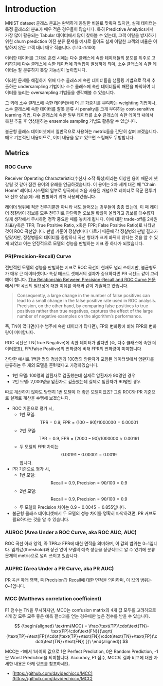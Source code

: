 # Introduction

MNIST dataset 클래스 분포는 완벽하게 동일한 비율로 맞춰져 있지만, 실제 데이터는 특정 클래스의 분포가 매우 적은 경우들이 많습니다. 특히 Predictive Analytics에서 가장 많이 활용되는 Tabular 데이터에서 많이 찾아볼 수 있는데, 고객 이탈을 방지하기 위한 churn prediction 이진 분류 문제를 예시로 들어도 실제 이탈한 고객의 비율은 이탈하지 않은 고객 대비 매우 적습니다. \(1:10~1:100\)

이러한 데이터를 그대로 훈련 시에는 다수 클래스에 속한 데이터들의 분포를 위주로 고려하기에 다수 클래스에 속한 데이터에 과적합이 발생하게 되며, 소수 클래스에 속한 데이터는 잘 분류하지 못할 가능성이 높아집니다.

이러한 문제를 해결하기 위해 다수 클래스에 속한 데이터들을 샘플링 기법으로 적게 추출하는 undersampling 기법이나 소수 클래스에 속한 데이터들의 패턴을 파악하여 데이터를 늘리는 oversampling 기법들을 생각해볼 수 있습니다.

그 외에 소수 클래스에 속한 데이터들에 더 큰 가중치를 부여하는 weighting 기법이나, 소수 클래스에 속한 데이터를 잘못 분류 시 penalty를 크게 부여하는 cost-sensitive learning 기법, 다수 클래스에 속한 일부 데이터를 소수 클래스에 속한 데이터 내에서 복원 추출 후 앙상블하는 ensemble sampling 기법도 활용할 수 있습니다.

불균형 클래스 데이터셋에서 일반적으로 사용하는 metric들을 간단히 살펴 보겠습니다. 매우 기본적인 내용이므로, 이미 내용을 알고 있으면 스킵해도 무방합니다.

## Metrics

### ROC Curve

Receiver Operating Characteristic\(수신자 조작 특성\)이라는 이상한 용어 때문에 헷갈릴 것 같아 잠깐 용어의 유래를 언급하겠습니다. 이 용어는 2차 세계 대전 때 "Chain Home" 레이더 시스템의 일부로 영국에서 처음 사용된 개념으로 레이더로 적군 전투기와 신호 잡음\(예: 새\) 판별하기 위해 사용되었습니다.

레이더 범위에 적군 전투기뿐만 아니라 새도 들어오는 경우들이 종종 있는데, 이 때 레이더 정찰병이 경보를 모두 전투기로 판단하면 오보일 확률이 올라가고 경보를 대수롭지 않게 생각해서 무시하면 정작 중요한 때를 놓치게 됩니다. 이에 대한 trade-off를 2차원 좌표\(y축은 TPR; True Positive Ratio, x축은 FPR; False Positive Ratio\)로 나타낸 것이 ROC 곡선입니다. 판별 기준이 정찰병마다 다르기 때문에 각 정찰병의 판별 결과가 달랐지만, 정찰병들의 데이터를 종합하니 곡선 형태가 크게 바뀌지 않다는 것을 알 수 있게 되었고 이는 안정적으로 모델의 성능을 판별하는 지표 중 하나가 되었습니다.

### PR\(Precision-Recall\) Curve

전반적인 모델의 성능을 판별하는 지표로 ROC 곡선이 현재도 널리 쓰이지만, 불균형도가 매우 큰 데이터셋이나 특정 테스트 셋에서의 결과가 중요하다면 PR 곡선도 같이 고려해야 합니다. [The Relationship Between Precision-Recall and ROC Curve 논문](https://www.biostat.wisc.edu/~page/rocpr.pdf)에서 PR 곡선의 필요성에 대한 이유를 아래와 같이 기술하고 있습니다.

> Consequently, a large change in the number of false positives can lead to a small change in the false positive rate used in ROC analysis. Precision, on the other hand, by comparing false positives to true positives rather than true negatives, captures the effect of the large number of negative examples on the algorithm’s performance.

즉, TN이 많다면\(다수 범주에 속한 데이터가 많다면\), FP의 변화량에 비해 FPR의 변화량이 미미합니다.

ROC 곡선은 TN\(True Negative\)에 속한 데이터가 많다면 \(즉, 다수 클래스에 속한 데이터겠죠\), FP\(False Positive\)의 변화량에 비해 FPR의 변화량이 미미합니다

간단한 예시로 1백만 명의 정상인과 100명의 암환자가 포함된 데이터셋에서 암환자를 분류하는 두 개의 모델을 훈련했다고 가정하겠습니다.

* 1번 모델: 100명의 암환자로 검출했는데 실제로 암환자가 90명인 경우
* 2번 모델: 2,000명을 암환자로 검출했는데 실제로 암환자가 90명인 경우

따로 계산하지 않아도 당연히 1번 모델이 더 좋은 모델이겠죠? 그럼 ROC와 PR 기준으로 실제로 계산을 수행해 보겠습니다.

* ROC 기준으로 평가 시,
  * 1번 모델: $$\text{TPR} = 0.9, \; \text{FPR} = (100 - 90) / 1000000 = 0.00001$$
  * 2번 모델: $$\text{TPR} = 0.9, \;\text{FPR} = (2000 - 90) / 1000000 \approx 0.00191$$
  * 두 모델의 FPR 차이는 $$0.00191 - 0.00001 = 0.0019$$입니다.
* PR 기준으로 평가 시,
  * 1번 모델: $$\text{Recall} = 0.9, \; \text{Precision} = 90/100 = 0.9$$
  * 2번 모델: $$\text{Recall} = 0.9, \; \text{Precision} = 90/100 = 0.9$$
  * 두 모델의 Precision 차이는 $0.9 - 0.0045 = 0.855$입니다.
* 불균형 클래스 데이터셋에서 두 모델의 성능 차이를 명확히 파악하려면, PR 커브도 필요하다는 것을 알 수 있습니다.

### AUROC \(Area Under a ROC Curve, aka ROC AUC, AUC\)

ROC 곡선 아래 영역, 즉 TPR과 FPR에 대한 면적을 의미하며, 이 값의 범위는 0~1입니다. 임계값\(threshold\)과 상관 없이 모델의 예측 성능을 정량적으로 알 수 있기에 분류 문제의 metric으로 널리 쓰이고 있습니다.

### AUPRC \(Area Under a PR Curve, aka PR AUC\)

PR 곡선 아래 영역, 즉 Precision과 Recall에 대한 면적을 의미하며, 이 값의 범위는 0~1입니다.

### MCC \(Matthews correlation coefficient\)

F1 점수는 TN을 무시하지만, MCC는 confusion matrix의 4개 값 모두를 고려하므로 4개 값 모두 모두 좋은 예측 결ㅁ과를 얻는 경우에만 높은 점수를 받을 수 있습니다.

$$
{\begin{aligned} \textrm{MCC} = \frac{\text{TP}\cdot\text{TN}-\text{FP}\cdot\text{FN}}{\sqrt{ (\text{TP}+\text{FP})\cdot(\text{TP}+\text{FN})\cdot(\text{TN}+\text{FP})\cdot(\text{TN}+\text{FN}) }}\ \end{aligned}}
$$

MCC는 -1에서 1사이의 값으로 1은 Perfect Prediction, 0은 Random Prediction, -1은 Worst Prediction을 의미합니다. Accuracy, F1 점수, MCC의 결과 비교에 대한 자세한 내용은 아래 링크를 참조하세요.

* [https://github.com/davidechicco/MCC](https://github.com/davidechicco/MCC)



